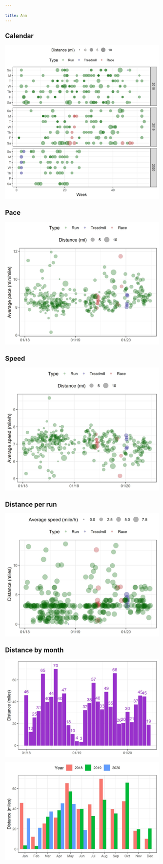 ```yaml
---

title: Ann
---
```




## Calendar
![](plots/Ann-distance-calendar.jpg)


## Pace
![](plots/Ann-pace-with-trend.jpg)


## Speed
![](plots/Ann-speed-with-trend.jpg)


## Distance per run
![](plots/Ann-distance-per-run.jpg)


## Distance by month
![](plots/Ann-distance-by-month.jpg)


![](plots/Ann-distance-by-year-month.jpg)
